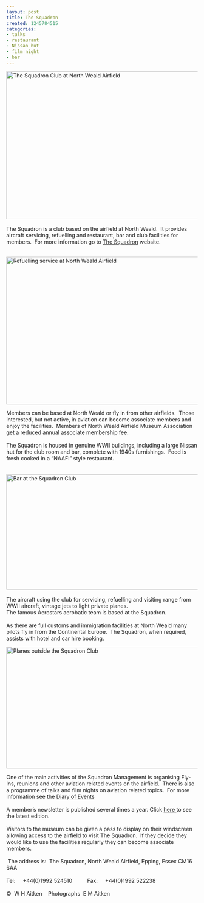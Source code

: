 ```yaml
---
layout: post
title: The Squadron
created: 1245784515
categories:
- talks
- restaurant
- Nissan hut
- film night
- bar
---
```

<p style="text-align: left;"><img height="388" width="680" alt="The Squadron Club at North Weald Airfield" src="{{ site.JB.BASE_PATH }}/images/Squadron/Squadron2c.jpg" /><br /><br />The Squadron is a club based on the airfield at North Weald.&nbsp; It provides aircraft servicing, refuelling and restaurant, bar and club facilities for members.&nbsp; For more information go to <a href="http://www.nwflying.co.uk">The Squadron</a> website.
</p><p style="text-align: left;">&nbsp;<img height="388" width="680" alt="Refuelling service at North Weald Airfield" src="{{ site.JB.BASE_PATH }}/images/Squadron/Fuel3c.jpg" /></p><p style="text-align: left;">Members can be based at North Weald or fly in from other airfields.&nbsp; Those interested, but not active, in aviation can become associate members and enjoy the facilities.&nbsp; Members of North Weald Airfield Museum Association get a reduced annual associate membership fee.<br /><br />The Squadron is housed in genuine WWII buildings, including a large Nissan hut for the club room and bar, complete with 1940s furnishings.&nbsp; Food is fresh cooked in a &ldquo;NAAFI&rdquo; style restaurant.<br /><br />&nbsp;<img height="303" width="680" alt="Bar at the Squadron Club" src="{{ site.JB.BASE_PATH }}/images/Squadron/Club4b.jpg" /><br /><br />The aircraft using the club for servicing, refuelling and visiting range from WWII aircraft, vintage jets to light private planes.&nbsp; <br>The famous Aerostars aerobatic team is based at the Squadron.<br /><br />As there are full customs and immigration facilities at North Weald many pilots fly in from the Continental Europe.&nbsp; The Squadron, when required, assists with hotel and car hire booking.</p><p style="text-align: left;"><img height="320" width="680" alt="Planes outside the Squadron Club" src="{{ site.JB.BASE_PATH }}/images/Squadron/planes2b.jpg" /></p><p style="text-align: left;">One of the main activities of the Squadron Management is organising Fly-Ins, reunions and other aviation related events on the airfield.&nbsp; There is also a programme of talks and film nights on aviation related topics.&nbsp; For more information see the <a href="/date-browser">Diary of Events</a> <br /><br />A member&rsquo;s newsletter is published several times a year.  Click <a href="http://www.nwflying.co.uk/Documents/Newsletter%20Sep%2009.pdf"> here </a> to see the latest edition.<br /><br />Visitors to the museum can be given a pass to display on their windscreen allowing access to the airfield to visit The Squadron.&nbsp; If they decide they would like to use the facilities regularly they can become associate members.<br /><br />&nbsp;The address is:&nbsp; The Squadron, North Weald Airfield, Epping, Essex CM16 6AA<br /><br />Tel:&nbsp;&nbsp;&nbsp;&nbsp; +44(0)1992 524510&nbsp;&nbsp;&nbsp;&nbsp;&nbsp;&nbsp;&nbsp;&nbsp;&nbsp; Fax:&nbsp;&nbsp;&nbsp;&nbsp; +44(0)1992 522238<br /><br />&copy;&nbsp; W H Aitken&nbsp;&nbsp;&nbsp; Photographs&nbsp; E M Aitken</p>
